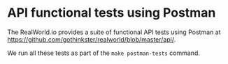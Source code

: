 # API functional tests using Postman

The RealWorld.io provides a suite of functional API tests using Postman at
https://github.com/gothinkster/realworld/blob/master/api/.

We run all these tests as part of the `make postman-tests` command.
